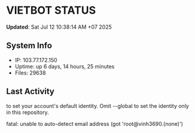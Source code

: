 # VIETBOT STATUS
**Updated**: Sat Jul 12 10:38:14 AM +07 2025

## System Info
- IP: 103.77.172.150
- Uptime: up 6 days, 14 hours, 25 minutes
- Files: 29638

## Last Activity

to set your account's default identity.
Omit --global to set the identity only in this repository.

fatal: unable to auto-detect email address (got 'root@vinh3690.(none)')
